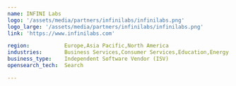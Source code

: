 ```yaml
---
name: INFINI Labs
logo: '/assets/media/partners/infinilabs/infinilabs.png'
logo_large: '/assets/media/partners/infinilabs/infinilabs.png'
link: 'https://www.infinilabs.com'

region:           Europe,Asia Pacific,North America
industries:       Business Services,Consumer Services,Education,Energy and Utilities,Healthcare,Media and Entertainment,Public Sector,Non-Profit,Retail and e-Commerce,Software and Technology,Financial Services
business_type:    Independent Software Vendor (ISV)
opensearch_tech:  Search

---
```


